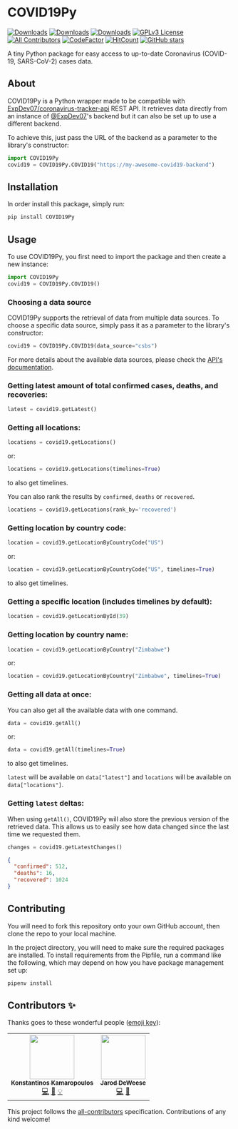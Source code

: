 # COVID19Py

<!-- ALL-CONTRIBUTORS-BADGE:START - Do not remove or modify this section -->

[![Downloads](https://pepy.tech/badge/covid19py)](https://pepy.tech/project/covid19py)
[![Downloads](https://pepy.tech/badge/covid19py/month)](https://pepy.tech/project/covid19py/month)
[![Downloads](https://pepy.tech/badge/covid19py/week)](https://pepy.tech/project/covid19py/week)
[![GPLv3 License](https://img.shields.io/badge/License-GPL%20v3-yellow.svg)](https://opensource.org/licenses/)
[![All Contributors](https://img.shields.io/badge/all_contributors-2-orange.svg?style=flat-square)](#contributors-)
[![CodeFactor](https://www.codefactor.io/repository/github/kamaropoulos/covid19py/badge)](https://www.codefactor.io/repository/github/kamaropoulos/covid19py)
[![HitCount](http://hits.dwyl.com/Kamaropoulos/COVID19Py.svg)](http://hits.dwyl.com/Kamaropoulos/COVID19Py)
[![GitHub stars](https://img.shields.io/github/stars/Kamaropoulos/COVID19Py.svg?style=social&label=Star)](https://github.com/Kamaropoulos/COVID19Py)

<!-- ALL-CONTRIBUTORS-BADGE:END -->

A tiny Python package for easy access to up-to-date Coronavirus (COVID-19, SARS-CoV-2) cases data.

<!-- Python API Wrapper for tracking Coronavirus (COVID-19, SARS-CoV-2) via https://github.com/ExpDev07/coronavirus-tracker-api -->

## About

COVID19Py is a Python wrapper made to be compatible with [ExpDev07/coronavirus-tracker-api](https://github.com/ExpDev07/coronavirus-tracker-api) REST API.
It retrieves data directly from an instance of [@ExpDev07](https://covid-tracker-us.herokuapp.com/)'s backend but it can also be set up to use a different backend.

To achieve this, just pass the URL of the backend as a parameter to the library's constructor:

```python
import COVID19Py
covid19 = COVID19Py.COVID19("https://my-awesome-covid19-backend")
```

## Installation

In order install this package, simply run:

```bash
pip install COVID19Py
```

## Usage

To use COVID19Py, you first need to import the package and then create a new instance:

```python
import COVID19Py
covid19 = COVID19Py.COVID19()
```

### Choosing a data source

COVID19Py supports the retrieval of data from multiple data sources.
To choose a specific data source, simply pass it as a parameter to the library's constructor:

```python
covid19 = COVID19Py.COVID19(data_source="csbs")
```

For more details about the available data sources, please check the [API's documentation](https://github.com/ExpDev07/coronavirus-tracker-api/blob/master/README.md#picking-data-source).

### Getting latest amount of total confirmed cases, deaths, and recoveries:

```python
latest = covid19.getLatest()
```

### Getting all locations:

```python
locations = covid19.getLocations()
```

or:

```python
locations = covid19.getLocations(timelines=True)
```

to also get timelines.

You can also rank the results by `confirmed`, `deaths` or `recovered`.

```python
locations = covid19.getLocations(rank_by='recovered')
```

### Getting location by country code:

```python
location = covid19.getLocationByCountryCode("US")
```

or:

```python
location = covid19.getLocationByCountryCode("US", timelines=True)
```

to also get timelines.

### Getting a specific location (includes timelines by default):

```python
location = covid19.getLocationById(39)
```

### Getting location by country name:

```python
location = covid19.getLocationByCountry("Zimbabwe")
```

or:

```python
location = covid19.getLocationByCountry("Zimbabwe", timelines=True)
```

### Getting all data at once:

You can also get all the available data with one command.

```python
data = covid19.getAll()
```

or:

```python
data = covid19.getAll(timelines=True)
```

to also get timelines.

`latest` will be available on `data["latest"]` and `locations` will be available on `data["locations"]`.

### Getting `latest` deltas:

When using `getAll()`, COVID19Py will also store the previous version of the retrieved data. This allows us to easily see how data changed since the last time we requested them.

```python
changes = covid19.getLatestChanges()
```

```json
{
  "confirmed": 512,
  "deaths": 16,
  "recovered": 1024
}
```

## Contributing

You will need to fork this repository onto your own GitHub account, then clone the repo to your local machine.

In the project directory, you will need to make sure the required packages are installed. To install requirements from the Pipfile, run a command like the following, which may depend on how you have package management set up:

```bash
pipenv install
```

## Contributors ✨

Thanks goes to these wonderful people ([emoji key](https://allcontributors.org/docs/en/emoji-key)):

<!-- ALL-CONTRIBUTORS-LIST:START - Do not remove or modify this section -->
<!-- prettier-ignore-start -->
<!-- markdownlint-disable -->
<table>
  <tr>
    <td align="center"><a href="https://kamaropoulos.com"><img src="https://avatars0.githubusercontent.com/u/10237776?v=4" width="100px;" alt=""/><br /><sub><b>Konstantinos Kamaropoulos</b></sub></a><br /><a href="https://github.com/Kamaropoulos/COVID19Py/commits?author=Kamaropoulos" title="Code">💻</a> <a href="https://github.com/Kamaropoulos/COVID19Py/commits?author=Kamaropoulos" title="Documentation">📖</a> <a href="#example-Kamaropoulos" title="Examples">💡</a></td>
    <td align="center"><a href="http://www.jaroddeweese.com"><img src="https://avatars1.githubusercontent.com/u/32393906?v=4" width="100px;" alt=""/><br /><sub><b>Jarod DeWeese</b></sub></a><br /><a href="https://github.com/Kamaropoulos/COVID19Py/commits?author=jdeweese1" title="Code">💻</a> <a href="https://github.com/Kamaropoulos/COVID19Py/commits?author=jdeweese1" title="Documentation">📖</a></td>
  </tr>
</table>

<!-- markdownlint-enable -->
<!-- prettier-ignore-end -->

<!-- ALL-CONTRIBUTORS-LIST:END -->

This project follows the [all-contributors](https://github.com/all-contributors/all-contributors) specification. Contributions of any kind welcome!


